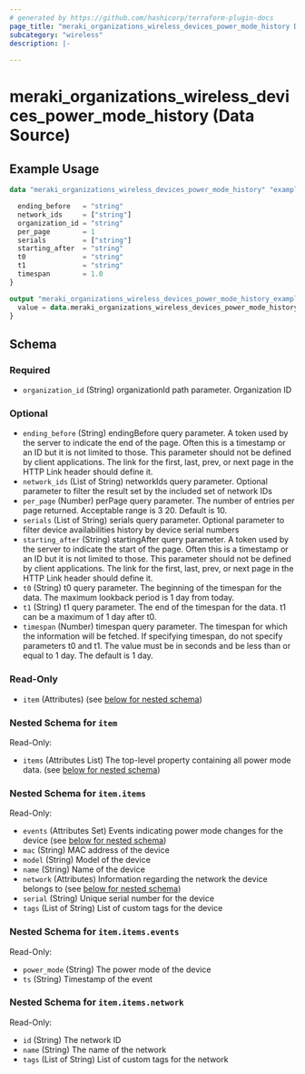 ```yaml
---
# generated by https://github.com/hashicorp/terraform-plugin-docs
page_title: "meraki_organizations_wireless_devices_power_mode_history Data Source - terraform-provider-meraki"
subcategory: "wireless"
description: |-
  
---
```


# meraki_organizations_wireless_devices_power_mode_history (Data Source)



## Example Usage

```terraform
data "meraki_organizations_wireless_devices_power_mode_history" "example" {

  ending_before   = "string"
  network_ids     = ["string"]
  organization_id = "string"
  per_page        = 1
  serials         = ["string"]
  starting_after  = "string"
  t0              = "string"
  t1              = "string"
  timespan        = 1.0
}

output "meraki_organizations_wireless_devices_power_mode_history_example" {
  value = data.meraki_organizations_wireless_devices_power_mode_history.example.item
}
```

<!-- schema generated by tfplugindocs -->
## Schema

### Required

- `organization_id` (String) organizationId path parameter. Organization ID

### Optional

- `ending_before` (String) endingBefore query parameter. A token used by the server to indicate the end of the page. Often this is a timestamp or an ID but it is not limited to those. This parameter should not be defined by client applications. The link for the first, last, prev, or next page in the HTTP Link header should define it.
- `network_ids` (List of String) networkIds query parameter. Optional parameter to filter the result set by the included set of network IDs
- `per_page` (Number) perPage query parameter. The number of entries per page returned. Acceptable range is 3 20. Default is 10.
- `serials` (List of String) serials query parameter. Optional parameter to filter device availabilities history by device serial numbers
- `starting_after` (String) startingAfter query parameter. A token used by the server to indicate the start of the page. Often this is a timestamp or an ID but it is not limited to those. This parameter should not be defined by client applications. The link for the first, last, prev, or next page in the HTTP Link header should define it.
- `t0` (String) t0 query parameter. The beginning of the timespan for the data. The maximum lookback period is 1 day from today.
- `t1` (String) t1 query parameter. The end of the timespan for the data. t1 can be a maximum of 1 day after t0.
- `timespan` (Number) timespan query parameter. The timespan for which the information will be fetched. If specifying timespan, do not specify parameters t0 and t1. The value must be in seconds and be less than or equal to 1 day. The default is 1 day.

### Read-Only

- `item` (Attributes) (see [below for nested schema](#nestedatt--item))

<a id="nestedatt--item"></a>
### Nested Schema for `item`

Read-Only:

- `items` (Attributes List) The top-level property containing all power mode data. (see [below for nested schema](#nestedatt--item--items))

<a id="nestedatt--item--items"></a>
### Nested Schema for `item.items`

Read-Only:

- `events` (Attributes Set) Events indicating power mode changes for the device (see [below for nested schema](#nestedatt--item--items--events))
- `mac` (String) MAC address of the device
- `model` (String) Model of the device
- `name` (String) Name of the device
- `network` (Attributes) Information regarding the network the device belongs to (see [below for nested schema](#nestedatt--item--items--network))
- `serial` (String) Unique serial number for the device
- `tags` (List of String) List of custom tags for the device

<a id="nestedatt--item--items--events"></a>
### Nested Schema for `item.items.events`

Read-Only:

- `power_mode` (String) The power mode of the device
- `ts` (String) Timestamp of the event


<a id="nestedatt--item--items--network"></a>
### Nested Schema for `item.items.network`

Read-Only:

- `id` (String) The network ID
- `name` (String) The name of the network
- `tags` (List of String) List of custom tags for the network
